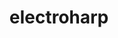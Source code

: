 ---
layout: past-project
title: electroharp
categories: projects past
permalink: /:categories/:title
order: 1
type: showcase
---